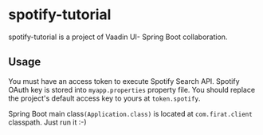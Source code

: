 # spotify-tutorial
spotify-tutorial is a project of Vaadin UI- Spring Boot collaboration.


## Usage
You must have an access token to execute Spotify Search API.
Spotify OAuth key is stored into `myapp.properties` property file. You should replace the project's default access key to yours at `token.spotify`.

Spring Boot main class`(Application.class)` is located at `com.firat.client` classpath.
Just run it :-) 